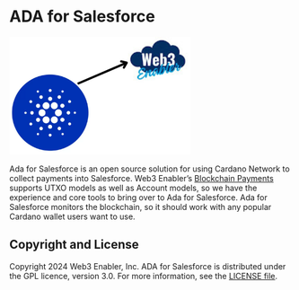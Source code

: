 # ADA for Salesforce

![](https://github.com/MuKnSys/ada-for-salesforce/blob/main/documentation-and-images/ADA-wallet-Salesforce-logo.png)

Ada for Salesforce is an open source solution for using Cardano Network to collect payments into Salesforce. Web3 Enabler’s [Blockchain Payments](https://web3enabler.com/product/blockchain-payments) supports UTXO models as well as Account models, so we have the experience and core tools to bring over to Ada for Salesforce. Ada for Salesforce monitors the blockchain, so it  should work with any popular Cardano wallet users want to use.


## Copyright and License

Copyright 2024 Web3 Enabler, Inc.  ADA for Salesforce is distributed under the GPL licence, version 3.0.  For more information, see the [LICENSE file](LICENSE).
